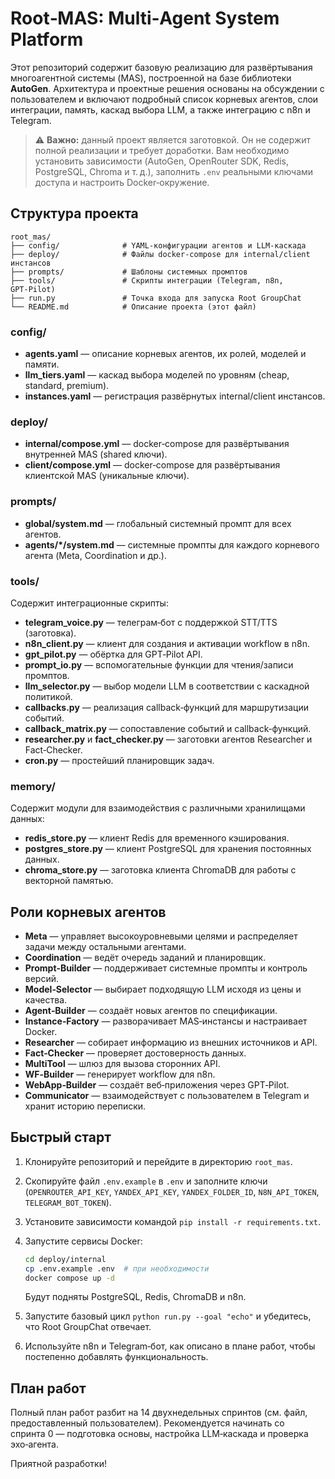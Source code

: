 # Root‑MAS: Multi‑Agent System Platform

Этот репозиторий содержит базовую реализацию для развёртывания многоагентной системы (MAS), построенной на базе библиотеки **AutoGen**. Архитектура и проектные решения основаны на обсуждении с пользователем и включают подробный список корневых агентов, слои интеграции, память, каскад выбора LLM, а также интеграцию с n8n и Telegram.

> ⚠️ **Важно:** данный проект является заготовкой. Он не содержит полной реализации и требует доработки. Вам необходимо установить зависимости (AutoGen, OpenRouter SDK, Redis, PostgreSQL, Chroma и т. д.), заполнить `.env` реальными ключами доступа и настроить Docker‑окружение.

## Структура проекта

```
root_mas/
├── config/              # YAML‑конфигурации агентов и LLM‑каскада
├── deploy/              # Файлы docker‑compose для internal/client инстансов
├── prompts/             # Шаблоны системных промптов
├── tools/               # Скрипты интеграции (Telegram, n8n, GPT‑Pilot)
├── run.py               # Точка входа для запуска Root GroupChat
└── README.md            # Описание проекта (этот файл)
```

### config/
- **agents.yaml** — описание корневых агентов, их ролей, моделей и памяти.
- **llm_tiers.yaml** — каскад выбора моделей по уровням (cheap, standard, premium).
- **instances.yaml** — регистрация развёрнутых internal/client инстансов.

### deploy/
- **internal/compose.yml** — docker‑compose для развёртывания внутренней MAS (shared ключи).
- **client/compose.yml** — docker‑compose для развёртывания клиентской MAS (уникальные ключи).

### prompts/
- **global/system.md** — глобальный системный промпт для всех агентов.
- **agents/*/system.md** — системные промпты для каждого корневого агента (Meta, Coordination и др.).

### tools/
Содержит интеграционные скрипты:
- **telegram_voice.py** — телеграм‑бот с поддержкой STT/TTS (заготовка).
- **n8n_client.py** — клиент для создания и активации workflow в n8n.
- **gpt_pilot.py** — обёртка для GPT‑Pilot API.
- **prompt_io.py** — вспомогательные функции для чтения/записи промптов.
- **llm_selector.py** — выбор модели LLM в соответствии с каскадной политикой.
- **callbacks.py** — реализация callback‑функций для маршрутизации событий.
- **callback_matrix.py** — сопоставление событий и callback‑функций.
- **researcher.py** и **fact_checker.py** — заготовки агентов Researcher и Fact‑Checker.
- **cron.py** — простейший планировщик задач.

### memory/
Содержит модули для взаимодействия с различными хранилищами данных:
- **redis_store.py** — клиент Redis для временного кэширования.
- **postgres_store.py** — клиент PostgreSQL для хранения постоянных данных.
- **chroma_store.py** — заготовка клиента ChromaDB для работы с векторной памятью.

## Роли корневых агентов

- **Meta** — управляет высокоуровневыми целями и распределяет задачи между остальными агентами.
- **Coordination** — ведёт очередь заданий и планировщик.
- **Prompt‑Builder** — поддерживает системные промпты и контроль версий.
- **Model‑Selector** — выбирает подходящую LLM исходя из цены и качества.
- **Agent‑Builder** — создаёт новых агентов по спецификации.
- **Instance‑Factory** — разворачивает MAS‑инстансы и настраивает Docker.
- **Researcher** — собирает информацию из внешних источников и API.
- **Fact‑Checker** — проверяет достоверность данных.
- **MultiTool** — шлюз для вызова сторонних API.
- **WF‑Builder** — генерирует workflow для n8n.
- **WebApp‑Builder** — создаёт веб‑приложения через GPT‑Pilot.
- **Communicator** — взаимодействует с пользователем в Telegram и хранит историю переписки.

## Быстрый старт

1. Клонируйте репозиторий и перейдите в директорию `root_mas`.
2. Скопируйте файл `.env.example` в `.env` и заполните ключи (`OPENROUTER_API_KEY`, `YANDEX_API_KEY`, `YANDEX_FOLDER_ID`, `N8N_API_TOKEN`, `TELEGRAM_BOT_TOKEN`).
3. Установите зависимости командой `pip install -r requirements.txt`.
4. Запустите сервисы Docker:

   ```bash
   cd deploy/internal
   cp .env.example .env  # при необходимости
   docker compose up -d
   ```

   Будут подняты PostgreSQL, Redis, ChromaDB и n8n.
5. Запустите базовый цикл `python run.py --goal "echo"` и убедитесь, что Root GroupChat отвечает.
6. Используйте n8n и Telegram‑бот, как описано в плане работ, чтобы постепенно добавлять функциональность.

## План работ

Полный план работ разбит на 14 двухнедельных спринтов (см. файл, предоставленный пользователем). Рекомендуется начинать со спринта 0 — подготовка основы, настройка LLM‑каскада и проверка эхо‑агента.

Приятной разработки!